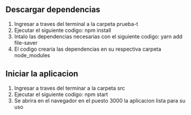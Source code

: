 ## Descargar dependencias
1. Ingresar a traves del terminal a la carpeta prueba-t
2. Ejecutar el siguiente codigo: npm install
3. Intalo las dependencias necesarias con el siguiente codigo: yarn add file-saver
4. El codigo crearia las dependencias en su respectiva carpeta node_modules

## Iniciar la aplicacion 
1. Ingresar a traves del terminar a la carpeta src
2. Ejecutar el siguiente codigo: npm start
3. Se abrira en el navegador en el puesto 3000  la aplicacion lista para su uso